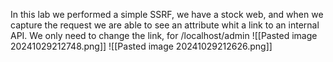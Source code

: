 In this lab we performed a simple SSRF, we have a stock web, and when we capture the request we are able to see an attribute whit a link to an internal API. We only need to change the link, for /localhost/admin
![[Pasted image 20241029212748.png]]
![[Pasted image 20241029212626.png]]